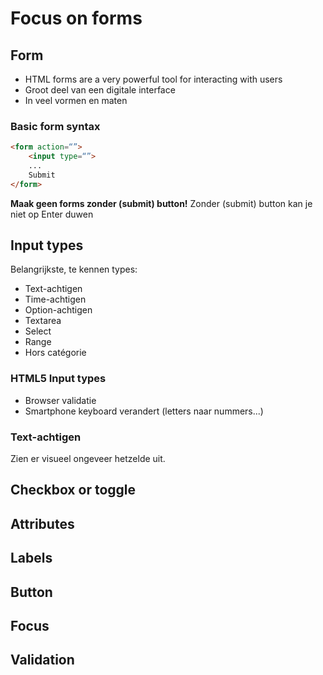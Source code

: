 # Focus on forms
## Form
- HTML forms are a very powerful tool for interacting with users
- Groot deel van een digitale interface
- In veel vormen en maten
### Basic form syntax
```html
<form action=“”>
	<input type=“”>
	...
	Submit
</form>
```
**Maak geen forms zonder (submit) button!**
Zonder (submit) button kan je niet op Enter duwen

## Input types
Belangrijkste, te kennen types:
- Text-achtigen
- Time-achtigen
- Option-achtigen
- Textarea
- Select
- Range
- Hors catégorie
### HTML5 Input types
- Browser validatie
- Smartphone keyboard verandert (letters naar nummers...)

### Text-achtigen
Zien er visueel ongeveer hetzelde uit.


## Checkbox or toggle

## Attributes

## Labels

## Button

## Focus

## Validation

<!--stackedit_data:
eyJoaXN0b3J5IjpbLTU2Mzc0NDU1LC03MjA5NjczOTgsLTU4OD
A4NjAsLTIwODg3NDY2MTJdfQ==
-->